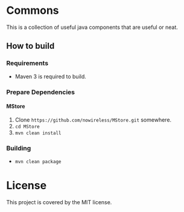 # Commons
This is a collection of useful java components that are useful or neat.
## How to build

### Requirements
 * Maven 3 is required to build.

### Prepare Dependencies

#### MStore
 1. Clone `https://github.com/nowireless/MStore.git` somewhere.
 2. `cd MStore`
 3. `mvn clean install`

### Building
 * `mvn clean package`

# License
This project is covered by the MIT  license.

